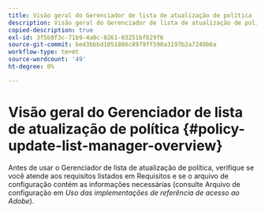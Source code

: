 ```yaml
---
title: Visão geral do Gerenciador de lista de atualização de política
description: Visão geral do Gerenciador de lista de atualização de política
copied-description: true
exl-id: 3f5b8f3c-71b9-4a0c-8261-03251bfb29f6
source-git-commit: be43bbbd1051886c8979ff590a3197b2a7249b6a
workflow-type: tm+mt
source-wordcount: '49'
ht-degree: 0%

---
```


# Visão geral do Gerenciador de lista de atualização de política {#policy-update-list-manager-overview}

Antes de usar o Gerenciador de lista de atualização de política, verifique se você atende aos requisitos listados em Requisitos e se o arquivo de configuração contém as informações necessárias (consulte Arquivo de configuração em *Uso das implementações de referência de acesso ao Adobe*).
